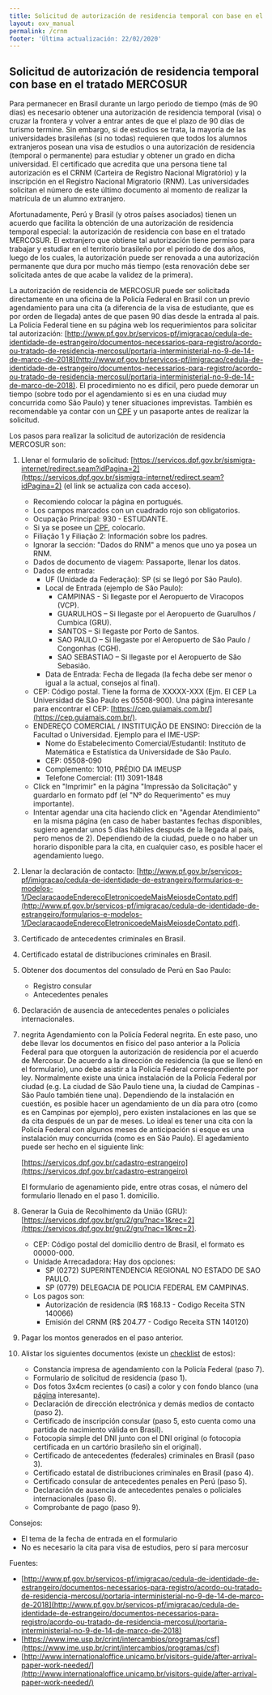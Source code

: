 ```yaml
---
title: Solicitud de autorización de residencia temporal con base en el tratado MERCOSUR
layout: oxv_manual
permalink: /crnm
footer: 'Última actualización: 22/02/2020'
---
```


## Solicitud de autorización de residencia temporal con base en el tratado MERCOSUR

Para permanecer en Brasil durante un largo periodo de tiempo (más de 90 días) es necesario obtener una autorización de residencia temporal (visa) o cruzar la frontera y volver a entrar antes de que el plazo de 90 días de turismo termine. Sin embargo, si de estudios se trata, la mayoría de las universidades brasileñas (si no todas) requieren que todos los alumnos extranjeros posean una visa de estudios o una autorización de residencia (temporal o permanente) para estudiar y obtener un grado en dicha universidad. El certificado que acredita que una persona tiene tal autorización es el CRNM (Carteira de Registro Nacional Migratório) y la inscripción en el Registro Nacional Migratorio (RNM). Las universidades solicitan el número de este último documento al momento de realizar la matrícula de un alumno extranjero.

Afortunadamente, Perú y Brasil (y otros países asociados) tienen un acuerdo que facilita la obtención de una autorización de residencia temporal especial: la autorización de residencia con base en el tratado MERCOSUR. El extranjero que obtiene tal autorización tiene permiso para trabajar y estudiar en el territorio brasileño por el periodo de dos años, luego de los cuales, la autorización puede ser renovada a una autorización permanente que dura por mucho más tiempo (esta renovación debe ser solicitada antes de que acabe la validez de la primera).

La autorización de residencia de MERCOSUR puede ser solicitada directamente en una oficina de la Policía Federal en Brasil con un previo agendamiento para una cita (a diferencia de la visa de estudiante, que es por orden de llegada) antes de que pasen 90 días desde la entrada al país. La Policía Federal tiene en su página web los requerimientos para solicitar tal autorización: [http://www.pf.gov.br/servicos-pf/imigracao/cedula-de-identidade-de-estrangeiro/documentos-necessarios-para-registro/acordo-ou-tratado-de-residencia-mercosul/portaria-interministerial-no-9-de-14-de-marco-de-2018](http://www.pf.gov.br/servicos-pf/imigracao/cedula-de-identidade-de-estrangeiro/documentos-necessarios-para-registro/acordo-ou-tratado-de-residencia-mercosul/portaria-interministerial-no-9-de-14-de-marco-de-2018). El procedimiento no es difícil, pero puede demorar un tiempo (sobre todo por el agendamiento si es en una ciudad muy concurrida como São Paulo) y tener situaciones imprevistas. También es recomendable ya contar con un [CPF](cpf) y un pasaporte antes de realizar la solicitud.

Los pasos para realizar la solicitud de autorización de residencia MERCOSUR son:

1. Llenar el formulario de solicitud: [https://servicos.dpf.gov.br/sismigra-internet/redirect.seam?idPagina=2](https://servicos.dpf.gov.br/sismigra-internet/redirect.seam?idPagina=2) (el link se actualiza con cada acceso).
	* Recomiendo colocar la página en portugués.
	* Los campos marcados con un cuadrado rojo son obligatorios.
	* Ocupação Principal: 930 - ESTUDANTE.
	* Si ya se posee un [CPF](cpf), colocarlo.
	* Filiação 1 y Filiação 2: Información sobre los padres.
	* Ignorar la sección: "Dados do RNM" a menos que uno ya posea un RNM.
	* Dados de documento de viagem: Passaporte, llenar los datos.
	* Dados de entrada:
		* UF (Unidade da Federação): SP (si se llegó por São Paulo).
		* Local de Entrada (ejemplo de São Paulo):
			* CAMPINAS - Si llegaste por el Aeropuerto de Viracopos (VCP).
			* GUARULHOS – Si llegaste por el Aeropuerto de Guarulhos / Cumbica (GRU).
			* SANTOS – Si llegaste por Porto de Santos.
			* SAO PAULO – Si llegaste por el Aeropuerto de São Paulo / Congonhas (CGH).
			* SAO SEBASTIAO – Si llegaste por el Aeropuerto de São Sebasião.
		* Data de Entrada: Fecha de llegada (la fecha debe ser menor o igual a la actual, consejos al final).
	* CEP: Código postal. Tiene la forma de XXXXX-XXX (Ejm. El CEP La Universidad de São Paulo es 05508-900). Una página interesante para encontrar el CEP: [https://cep.guiamais.com.br/](https://cep.guiamais.com.br/).
	* ENDEREÇO COMERCIAL / INSTITUIÇÃO DE ENSINO: Dirección de la Facultad o Universidad.
		Ejemplo para el IME-USP:
		* Nome do Estabelecimento Comercial/Estudantil: Instituto de Matemática e Estatística da Universidade de São Paulo.
		* CEP: 05508-090
		* Complemento: 1010, PRÉDIO DA IMEUSP
		* Telefone Comercial: (11) 3091-1848
	* Click en "Imprimir" en la página "Impressão da Solicitação" y guardarlo en formato pdf (el "Nº do Requerimento" es muy importante).
	* Intentar agendar una cita haciendo click en "Agendar Atendimiento" en la misma página (en caso de haber bastantes fechas disponibles, sugiero agendar unos 5 días hábiles después de la llegada al país, pero menos de 2). Dependiendo de la ciudad, puede o no haber un horario disponible para la cita, en cualquier caso, es posible hacer el agendamiento luego.

2. Llenar la declaración de contacto: [http://www.pf.gov.br/servicos-pf/imigracao/cedula-de-identidade-de-estrangeiro/formularios-e-modelos-1/DeclaracaodeEnderecoEletronicoedeMaisMeiosdeContato.pdf](http://www.pf.gov.br/servicos-pf/imigracao/cedula-de-identidade-de-estrangeiro/formularios-e-modelos-1/DeclaracaodeEnderecoEletronicoedeMaisMeiosdeContato.pdf).

3. Certificado de antecedentes criminales en Brasil.

4. Certificado estatal de distribuciones criminales en Brasil.

5. Obtener dos documentos del consulado de Perú en Sao Paulo:
	* Registro consular
	* Antecedentes penales

6. Declaración de ausencia de antecedentes penales o policiales internacionales.

7. negrita Agendamiento con la Policía Federal negrita. En este paso, uno debe llevar los documentos en físico del paso anterior a la Policía Federal para que otorguen la autorización de residencia por el acuerdo de Mercosur. De acuerdo a la dirección de residencia (la que se llenó en el formulario), uno debe asistir a la Policía Federal correspondiente por ley. Normalmente existe una única instalación de la Policía Federal por ciudad (e.g. La ciudad de São Paulo tiene una, la ciudad de Campinas - São Paulo también tiene una). Dependiendo de la instalación en cuestión, es posible hacer un agendamiento de un día para otro (como es en Campinas por ejemplo), pero existen instalaciones en las que se da cita después de un par de meses. Lo ideal es tener una cita con la Policía Federal con algunos meses de anticipación si esque es una instalación muy concurrida (como es en São Paulo). El agedamiento puede ser hecho en el siguiente link:

	[https://servicos.dpf.gov.br/cadastro-estrangeiro](https://servicos.dpf.gov.br/cadastro-estrangeiro)

	El formulario de agenamiento pide, entre otras cosas, el número del formulario llenado en el paso 1. domicilio.

8. Generar la Guia de Recolhimento da União (GRU): [https://servicos.dpf.gov.br/gru2/gru?nac=1&rec=2](https://servicos.dpf.gov.br/gru2/gru?nac=1&rec=2).
	* CEP: Código postal del domicilio dentro de Brasil, el formato es 00000-000.
	* Unidade Arrecadadora: Hay dos opciones:
		* SP (0272) SUPERINTENDENCIA REGIONAL NO ESTADO DE SAO PAULO.
		* SP (0779) DELEGACIA DE POLICIA FEDERAL EM CAMPINAS.
	* Los pagos son:
		* Autorización de residencia (R$ 168.13 - Codigo Receita STN 140066)
		* Emisión del CRNM (R$ 204.77 - Codigo Receita STN 140120)

9. Pagar los montos generados en el paso anterior.

10. Alistar los siguientes documentos (existe un [checklist](http://www.pf.gov.br/servicos-pf/imigracao/cedula-de-identidade-de-estrangeiro/documentos-necessarios-para-registro/acordo-ou-tratado-de-residencia-mercosul/AutorizacaodeResidnciaTemporariaComBasenoAcordoSobreResidnciaparaMercosuleAssociados.pdf) de estos):
	* Constancia impresa de agendamiento con la Policía Federal (paso 7).
	* Formulario de solicitud de residencia (paso 1).
	* Dos fotos 3x4cm recientes (o casi) a color y con fondo blanco (una [página](https://visafoto.com/zz_30x40_photo) interesante).
	* Declaración de dirección electrónica y demás medios de contacto (paso 2).
	* Certificado de inscripción consular (paso 5, esto cuenta como una partida de nacimiento válida en Brasil).
	* Fotocopia simple del DNI junto con el DNI original (o fotocopia certificada en un cartório brasileño sin el original).
	* Certificado de antecedentes (federales) criminales en Brasil (paso 3).
	* Certificado estatal de distribuciones criminales en Brasil (paso 4).
	* Certificado consular de antecedentes penales en Perú (paso 5).
	* Declaración de ausencia de antecedentes penales o policiales internacionales (paso 6).
	* Comprobante de pago (paso 9).

Consejos:

* El tema de la fecha de entrada en el formulario
* No es necesario la cita para visa de estudios, pero sí para mercosur



Fuentes:
* [http://www.pf.gov.br/servicos-pf/imigracao/cedula-de-identidade-de-estrangeiro/documentos-necessarios-para-registro/acordo-ou-tratado-de-residencia-mercosul/portaria-interministerial-no-9-de-14-de-marco-de-2018](http://www.pf.gov.br/servicos-pf/imigracao/cedula-de-identidade-de-estrangeiro/documentos-necessarios-para-registro/acordo-ou-tratado-de-residencia-mercosul/portaria-interministerial-no-9-de-14-de-marco-de-2018)
* [https://www.ime.usp.br/crint/intercambios/programas/csf](https://www.ime.usp.br/crint/intercambios/programas/csf)
* [http://www.internationaloffice.unicamp.br/visitors-guide/after-arrival-paper-work-needed/](http://www.internationaloffice.unicamp.br/visitors-guide/after-arrival-paper-work-needed/)